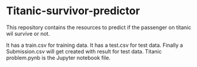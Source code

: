 # Titanic-survivor-predictor
This repository contains the resources to predict if the passenger on titanic wil survive or not.

It has a train.csv for training data.
It has a test.csv for test data.
Finally a Submission.csv will get created with result for test data.
Titanic problem.pynb is the Jupyter notebook file.
